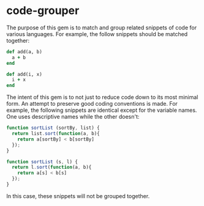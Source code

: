 code-grouper
============

The purpose of this gem is to match and group related snippets of code for various languages. For example, the follow snippets should be matched together:

```ruby
def add(a, b)
  a + b
end
```
```ruby
def add(i, x)
  i + x
end
```

The intent of this gem is to not just to reduce code down to its most minimal form. An attempt to preserve good coding conventions is made. For example, the following snippets are identical except for the variable names. One uses descriptive names while the other doesn't:

```javascript
function sortList (sortBy, list) {
  return list.sort(function(a, b){
    return a[sortBy] < b[sortBy]
  });
}
```

```javascript
function sortList (s, l) {
  return l.sort(function(a, b){
    return a[s] < b[s]
  });
}
```

In this case, these snippets will not be grouped together. 

